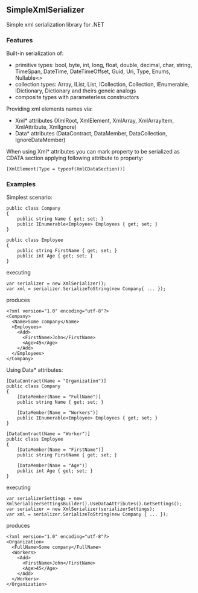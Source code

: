 ## SimpleXmlSerializer
Simple xml serialization library for .NET

### Features
Built-in serialization of:
- primitive types: bool, byte, int, long, float, double, decimal, char, string, TimeSpan, DateTime, DateTimeOffset, Guid, Uri, Type, Enums, Nullable<>
- collection types: Array, IList, List, ICollection, Collection, IEnumerable, IDictionary, Dictionary and theirs geneic analogs
- composite types with parameterless constructors

Providing xml elements names via:
- Xml* attributes (XmlRoot, XmlElement, XmlArray, XmlArrayItem, XmlAttribute, XmlIgnore)
- Data* attributes (DataContract, DataMember, DataCollection, IgnoreDataMember)

When using Xml* attributes you can mark property to be serialized as CDATA section applying following attribute to property:
```
[XmlElement(Type = typeof(XmlCDataSection))]
```

### Examples
Simplest scenario:
```
public class Company
{
    public string Name { get; set; }
    public IEnumerable<Employee> Employees { get; set; }
}

public class Employee
{
    public string FirstName { get; set; }
    public int Age { get; set; }
}
```
executing
```
var serializer = new XmlSerializer();
var xml = serializer.SerializeToString(new Company{ ... });
```
produces
```
<?xml version="1.0" encoding="utf-8"?>
<Company>
  <Name>Some company</Name>
  <Employees>
    <Add>
      <FirstName>John</FirstName>
      <Age>45</Age>
    </Add>
  </Employees>
</Company>
```
Using Data* attributes:
```
[DataContract(Name = "Organization")]
public class Company
{
    [DataMember(Name = "FullName")]
    public string Name { get; set; }

    [DataMember(Name = "Workers")]
    public IEnumerable<Employee> Employees { get; set; }
}

[DataContract(Name = "Worker")]
public class Employee
{
    [DataMember(Name = "FirstName")]
    public string FirstName { get; set; }

    [DataMember(Name = "Age")]
    public int Age { get; set; }
}
```
executing
```
var serializerSettings = new XmlSerializerSettingsBuilder().UseDataAttributes().GetSettings();
var serializer = new XmlSerializer(serializerSettings);
var xml = serializer.SerializeToString(new Company { ... });
```
produces
```
<?xml version="1.0" encoding="utf-8"?>
<Organization>
  <FullName>Some company</FullName>
  <Workers>
    <Add>
      <FirstName>John</FirstName>
      <Age>45</Age>
    </Add>
  </Workers>
</Organization>
```
